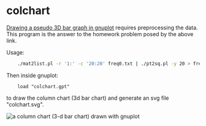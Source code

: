 # colchart

[Drawing a pseudo 3D bar graph
in gnuplot](http://lowrank.net/gnuplot/plotpm3d-e.html#6.9)
requires preprocessing the data.
This program is the answer to the homework problem
posed by the above link.

Usage:
```bash
    ./mat2list.pl -r '1:' -c '20:20' freq0.txt | ./pt2sq.pl -y 20 > freq.txt
```
Then inside gnuplot:
```gnuplot
    load "colchart.gpt"
```
to draw the column chart (3d bar chart) and
generate an svg file "colchart.svg".

![a column chart (3-d bar chart) drawn with gnuplot](https://ckhung.github.io/a/m/17/colchart.svg)
